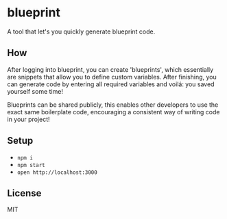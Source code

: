 # blueprint

A tool that let's you quickly generate blueprint code.

## How
After logging into blueprint, you can create 'blueprints', which essentially are snippets that allow you to define custom variables. After finishing, you can generate code by entering all required variables and voilá: you saved yourself some time!

Blueprints can be shared publicly, this enables other developers to use the exact same boilerplate code, encouraging a consistent way of writing code in your project!

## Setup
* `npm i`
* `npm start`
* `open http://localhost:3000`

## License
MIT
